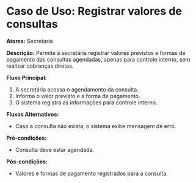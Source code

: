 # Caso de Uso: Registrar valores de consultas

**Atores:** Secretaria

**Descrição:**
Permite à secretária registrar valores previstos e formas de pagamento das consultas agendadas, apenas para controle interno, sem realizar cobranças diretas.

**Fluxo Principal:**
1. A secretária acessa o agendamento da consulta.
2. Informa o valor previsto e a forma de pagamento.
3. O sistema registra as informações para controle interno.

**Fluxos Alternativos:**
- Caso a consulta não exista, o sistema exibe mensagem de erro.

**Pré-condições:**
- Consulta deve estar agendada.

**Pós-condições:**
- Valores e formas de pagamento registrados para a consulta.
